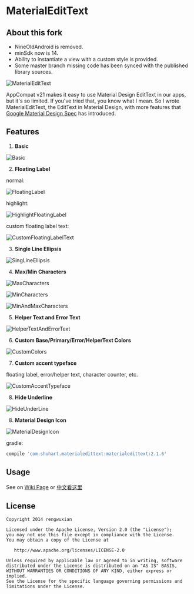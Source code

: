 MaterialEditText
================

## About this fork
- NineOldAndroid is removed.
- minSdk now is 14.
- Ability to instantiate a view with a custom style is provided.
- Some master branch missing code has been synced with the published library sources.


![MaterialEditText](./images/material_edittext.png)

AppCompat v21 makes it easy to use Material Design EditText in our apps, but it's so limited. If you've tried that, you know what I mean. So I wrote MaterialEditText, the EditText in Material Design, with more features that [Google Material Design Spec](http://www.google.com/design/spec/components/text-fields.html) has introduced.

## Features
1. **Basic**

  ![Basic](./images/basic.png)
  
2. **Floating Label**
  
  normal:
  
  ![FloatingLabel](./images/floating_label.png)
  
  highlight:
  
  ![HighlightFloatingLabel](./images/highlight.png)

  custom floating label text:

  ![CustomFloatingLabelText](./images/custom_floating_label_text.png)
  
3. **Single Line Ellipsis**
  
  ![SingLineEllipsis](./images/ellipsis.png)
  
4. **Max/Min Characters**
  
  ![MaxCharacters](./images/max_characters.png)

  ![MinCharacters](./images/min_characters.png)

  ![MinAndMaxCharacters](./images/min_and_max.png)
  
5. **Helper Text and Error Text**

  ![HelperTextAndErrorText](./images/helper_error_text.png)

6. **Custom Base/Primary/Error/HelperText Colors**

  ![CustomColors](./images/custom_colors.png)

7. **Custom accent typeface**

  floating label, error/helper text, character counter, etc.

  ![CustomAccentTypeface](./images/custom_accent_typeface.png)

8. **Hide Underline**

  ![HideUnderLine](./images/hide_underline.png)

8. **Material Design Icon**

  ![MaterialDesignIcon](./images/material_design_icon.png)

gradle:

```groovy
compile 'com.shuhart.materialedittext:materialedittext:2.1.6'
```

## Usage

See on [Wiki Page](https://github.com/rengwuxian/MaterialEditText/wiki) or [中文看这里](http://www.rengwuxian.com/post/materialedittext)

## License

    Copyright 2014 rengwuxian

    Licensed under the Apache License, Version 2.0 (the "License");
    you may not use this file except in compliance with the License.
    You may obtain a copy of the License at

       http://www.apache.org/licenses/LICENSE-2.0

    Unless required by applicable law or agreed to in writing, software
    distributed under the License is distributed on an "AS IS" BASIS,
    WITHOUT WARRANTIES OR CONDITIONS OF ANY KIND, either express or implied.
    See the License for the specific language governing permissions and
    limitations under the License.
    
